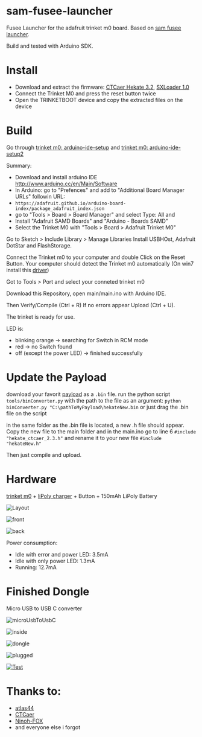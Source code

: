 

# sam-fusee-launcher
Fusee Launcher for the adafruit trinket m0 board. Based on [sam fusee launcher](https://github.com/atlas44/sam-fusee-launcher).

Build and tested with Arduino SDK.

# Install
* Download and extract the firmware: [CTCaer Hekate 3.2](https://github.com/noemu/sam-fusee-launcher/releases/tag/v0.1), [SXLoader 1.0](https://github.com/noemu/sam-fusee-launcher/releases/tag/v0.1-sx)
* Connect the Trinket M0 and press the reset button twice
* Open the TRINKETBOOT device and copy the extracted files on the device


# Build
Go through [trinket m0: arduino-ide-setup](https://learn.adafruit.com/adafruit-trinket-m0-circuitpython-arduino/arduino-ide-setup) and [trinket m0: arduino-ide-setup2](https://learn.adafruit.com/adafruit-trinket-m0-circuitpython-arduino/using-with-arduino-ide)

Summary:
* Download and install arduino IDE http://www.arduino.cc/en/Main/Software
* In Arduino: go to "Prefences" and add to "Additional Board Manager URLs" followin URL:
*  `https://adafruit.github.io/arduino-board-index/package_adafruit_index.json`
* go to "Tools > Board > Board Manager" and select Type: All and
* Install "Adafruit SAMD Boards" and "Arduino - Boards SAMD"
* Select the Trinket M0 with "Tools > Board > Adafruit Trinket M0"

Go to Sketch > Include Library > Manage Libraries
Install USBHOst, Adafruit DotStar and FlashStorage.

Connect the Trinket m0 to your computer and double Click on the Reset Button.
Your computer should detect the Trinket m0 automatically (On win7 install this [driver](https://github.com/adafruit/Adafruit_Windows_Drivers/releases/download/2.2.0/adafruit_drivers_2.2.0.0.exe))

Got to Tools > Port and select your conneted trinket m0

Download this Repository, open main/main.ino with Arduino IDE.

Then Verify/Compile (Ctrl + R)
If no errors appear
Upload (Ctrl + U).

The trinket is ready for use.

LED is:
* blinking orange -> searching for Switch in RCM mode
* red -> no Switch found
* off (except the power LED) -> finished successfully

# Update the Payload
download your favorit [payload](https://github.com/CTCaer/hekate/releases) as a `.bin` file.
run the python script `tools/binConverter.py` with the path to the file as an argument:
`python binConverter.py "C:\pathToMyPayload\hekateNew.bin` or just drag the .bin file on the script

in the same folder as the .bin file is located, a new .h file should appear. Copy the new file to the main folder and in the main.ino go to line 6 `#include "hekate_ctcaer_2.3.h"` and rename it to your new file `#include "hekateNew.h"`

Then just compile and upload.

# Hardware
[trinket m0](https://www.adafruit.com/product/3500) + [liPoly charger](https://www.adafruit.com/product/2124) + Button + 150mAh LiPoly Battery

![Layout](./images/layout.png)

![front](./images/front.jpg)

![back](./images/back.jpg)

Power consumption:
* Idle with error and power LED: 3.5mA
* Idle with only power LED: 1.3mA
* Running: 12.7mA

# Finished Dongle
Micro USB to USB C converter

![microUsbToUsbC](./images/microUsbToUsbC.jpg)

![inside](./images/innenLeben.jpg)

![dongle](./images/dongle.jpg)

![plugged](./images/plugged.jpg)

[![Test](https://img.youtube.com/vi/RDU1Ht54ouM/0.jpg)](https://www.youtube.com/watch?v=RDU1Ht54ouM)

# Thanks to:
* [atlas44](https://github.com/atlas44/sam-fusee-launcher)
* [CTCaer](https://github.com/CTCaer/hekate)
* [Ninoh-FOX](https://www.elotrolado.net/hilo_tutorial-crea-tu-propio-dongle-portatil-para-cargar-payloads-it-is-easy_2287822)
* and everyone else i forgot


